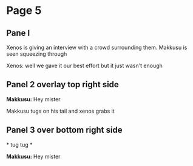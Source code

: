 # Page 5

## Pane l
Xenos is giving an interview with a crowd surrounding them. Makkusu is seen squeezing through

Xenos: well we gave it our best effort but it just wasn't enough

## Panel 2 overlay top right side
**Makkusu:** Hey mister 

Makkusu tugs on his tail and xenos grabs it

## Panel 3 over bottom right side
\* tug tug \*

**Makkusu:** Hey mister 

